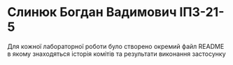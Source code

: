 # Слинюк Богдан Вадимович ІПЗ-21-5

Для кожної лабораторної роботи було створено окремий файл README в якому знаходяться історія комітів та результати виконання застосунку